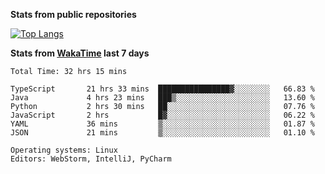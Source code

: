 **Stats from public repositories**  

[![Top Langs](https://github-readme-stats.vercel.app/api/top-langs/?username=hyoghurt&layout=compact&exclude_repo=multiserver,docker_compose&langs_count=6)](https://github.com/anuraghazra/github-readme-stats)

**Stats from [WakaTime](https://wakatime.com) last 7 days**  
<!--START_SECTION:waka-->

```text
Total Time: 32 hrs 15 mins

TypeScript       21 hrs 33 mins  ████████████████▓░░░░░░░░   66.83 %
Java             4 hrs 23 mins   ███▒░░░░░░░░░░░░░░░░░░░░░   13.60 %
Python           2 hrs 30 mins   ██░░░░░░░░░░░░░░░░░░░░░░░   07.76 %
JavaScript       2 hrs           █▓░░░░░░░░░░░░░░░░░░░░░░░   06.22 %
YAML             36 mins         ▒░░░░░░░░░░░░░░░░░░░░░░░░   01.87 %
JSON             21 mins         ▒░░░░░░░░░░░░░░░░░░░░░░░░   01.10 %

Operating systems: Linux
Editors: WebStorm, IntelliJ, PyCharm
```

<!--END_SECTION:waka-->
